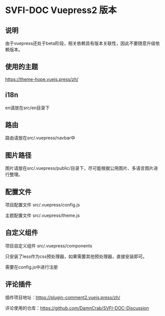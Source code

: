 # SVFI-DOC Vuepress2 版本

## 说明

由于vuepress还处于beta阶段，相关依赖具有版本关联性，因此不要随意升级依赖版本。

## 使用的主题

https://theme-hope.vuejs.press/zh/

## i18n

en请放在src/en目录下

## 路由

路由请放在src/.vuepress/navbar中

## 图片路径

图片请放在src/.vuepress/public/目录下，尽可能根据公用图片、多语言图片进行整理。

## 配置文件

项目配置文件 src/.vuepress/config.js

主题配置文件 src/.vuepress/theme.js

## 自定义组件

项目自定义组件 src/.vuepress/components

只安装了less作为css预处理器，如果需要其他预处理器，直接安装即可。

需要在config.js中进行注册

## 评论插件

插件项目地址：https://plugin-comment2.vuejs.press/zh/

评论使用的仓库：https://github.com/DamnCrab/SVFI-DOC-Discussion